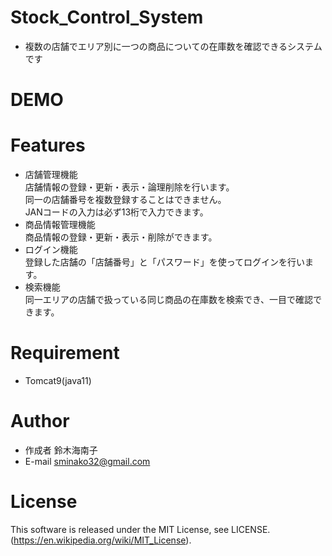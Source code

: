 # Stock_Control_System

* 複数の店舗でエリア別に一つの商品についての在庫数を確認できるシステムです

# DEMO



# Features

* 店舗管理機能<br>
店舗情報の登録・更新・表示・論理削除を行います。<br>
同一の店舗番号を複数登録することはできません。<br>
 JANコードの入力は必ず13桁で入力できます。<br>
* 商品情報管理機能<br>
商品情報の登録・更新・表示・削除ができます。<br>
* ログイン機能<br>
登録した店舗の「店舗番号」と「パスワード」を使ってログインを行います。<br>
* 検索機能<br>
同一エリアの店舗で扱っている同じ商品の在庫数を検索でき、一目で確認できます。


# Requirement

* Tomcat9(java11)


# Author

* 作成者
鈴木海南子
* E-mail
sminako32@gmail.com

# License

This software is released under the MIT License, see LICENSE.
(https://en.wikipedia.org/wiki/MIT_License).
